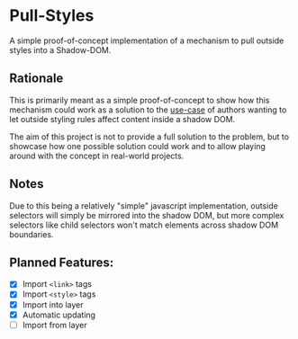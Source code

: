 # Pull-Styles

A simple proof-of-concept implementation of a mechanism to pull outside styles
into a Shadow-DOM.

## Rationale

This is primarily meant as a simple proof-of-concept to show how this mechanism
could work as a solution to the [use-case](https://github.com/WICG/webcomponents/issues/909)
of authors wanting to let outside styling rules affect content inside a shadow
DOM.

The aim of this project is not to provide a full solution to the problem, but to
showcase how one possible solution could work and to allow playing around with
the concept in real-world projects.

## Notes

Due to this being a relatively "simple" javascript implementation, outside
selectors will simply be mirrored into the shadow DOM, but more complex
selectors like child selectors won't match elements across shadow DOM
boundaries.

## Planned Features:

- [x] Import `<link>` tags
- [x] Import `<style>` tags
- [x] Import into layer
- [x] Automatic updating
- [ ] Import from layer
